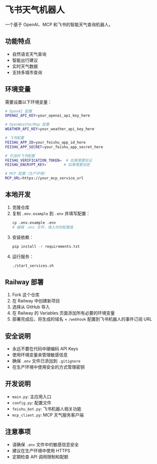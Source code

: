 # 飞书天气机器人

一个基于 OpenAI、MCP 和飞书的智能天气查询机器人。

## 功能特点

- 自然语言天气查询
- 智能出行建议
- 实时天气数据
- 支持多城市查询

## 环境变量

需要设置以下环境变量：

```bash
# OpenAI 配置
OPENAI_API_KEY=your_openai_api_key_here

# OpenWeatherMap 配置
WEATHER_API_KEY=your_weather_api_key_here

# 飞书配置
FEISHU_APP_ID=your_feishu_app_id_here
FEISHU_APP_SECRET=your_feishu_app_secret_here

# 可选的飞书配置
FEISHU_VERIFICATION_TOKEN=  # 如果需要验证
FEISHU_ENCRYPT_KEY=        # 如果需要加密

# MCP 配置（生产环境）
MCP_URL=https://your_mcp_service_url
```

## 本地开发

1. 克隆仓库
2. 复制 `.env.example` 到 `.env` 并填写配置：
   ```bash
   cp .env.example .env
   # 编辑 .env 文件，填入你的配置值
   ```
3. 安装依赖：
   ```bash
   pip install -r requirements.txt
   ```
4. 运行服务：
   ```bash
   ./start_services.sh
   ```

## Railway 部署

1. Fork 这个仓库
2. 在 Railway 中创建新项目
3. 选择从 GitHub 导入
4. 在 Railway 的 Variables 页面添加所有必要的环境变量
5. 部署完成后，将生成的域名 + `/webhook` 配置到飞书机器人的事件订阅 URL

## 安全说明

- 永远不要在代码中硬编码 API Keys
- 使用环境变量来管理敏感信息
- 确保 `.env` 文件已添加到 `.gitignore`
- 在生产环境中使用安全的方式管理密钥

## 开发说明

- `main.py`: 主应用入口
- `config.py`: 配置文件
- `feishu_bot.py`: 飞书机器人相关功能
- `mcp_client.py`: MCP 天气服务客户端

## 注意事项

- 请确保 `.env` 文件中的敏感信息安全
- 建议在生产环境中使用 HTTPS
- 定期检查 API 调用限制和配额 